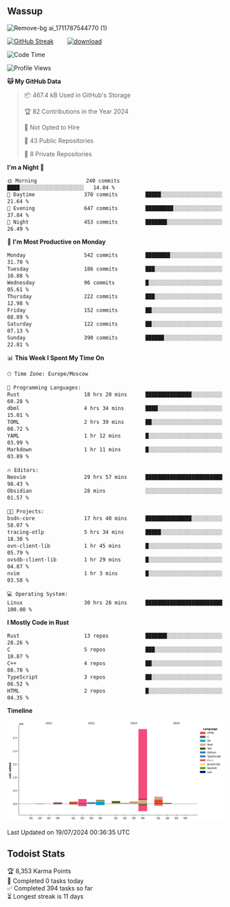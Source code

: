## Wassup

![Remove-bg ai_1711787544770 (1)](https://github.com/archeoss/archeoss/assets/68448737/e31def6e-524e-4c2b-930d-f672afbf4b77)

<!--
-->

[![GitHub Streak](http://github-readme-streak-stats.herokuapp.com?user=archeoss&theme=shades-of-purple&hide_border=true&date_format=j%20M%5B%20Y%5D)](https://git.io/streak-stats)&nbsp;&nbsp;&nbsp;&nbsp;&nbsp;&nbsp;&nbsp;&nbsp;[![download](https://user-images.githubusercontent.com/68448737/147796309-d8b65b1d-4dde-40d9-b03a-2b42aaa6cd43.jpeg)
](http://bmstu.ru/)

<!--START_SECTION:waka-->
![Code Time](http://img.shields.io/badge/Code%20Time-2%2C951%20hrs%2017%20mins-blue)

![Profile Views](http://img.shields.io/badge/Profile%20Views-0-blue)

**🐱 My GitHub Data** 

> 📦 467.4 kB Used in GitHub's Storage 
 > 
> 🏆 82 Contributions in the Year 2024
 > 
> 🚫 Not Opted to Hire
 > 
> 📜 43 Public Repositories 
 > 
> 🔑 8 Private Repositories 
 > 
**I'm a Night 🦉** 

```text
🌞 Morning                240 commits         ████░░░░░░░░░░░░░░░░░░░░░   14.04 % 
🌆 Daytime                370 commits         █████░░░░░░░░░░░░░░░░░░░░   21.64 % 
🌃 Evening                647 commits         █████████░░░░░░░░░░░░░░░░   37.84 % 
🌙 Night                  453 commits         ███████░░░░░░░░░░░░░░░░░░   26.49 % 
```
📅 **I'm Most Productive on Monday** 

```text
Monday                   542 commits         ████████░░░░░░░░░░░░░░░░░   31.70 % 
Tuesday                  186 commits         ███░░░░░░░░░░░░░░░░░░░░░░   10.88 % 
Wednesday                96 commits          █░░░░░░░░░░░░░░░░░░░░░░░░   05.61 % 
Thursday                 222 commits         ███░░░░░░░░░░░░░░░░░░░░░░   12.98 % 
Friday                   152 commits         ██░░░░░░░░░░░░░░░░░░░░░░░   08.89 % 
Saturday                 122 commits         ██░░░░░░░░░░░░░░░░░░░░░░░   07.13 % 
Sunday                   390 commits         ██████░░░░░░░░░░░░░░░░░░░   22.81 % 
```


📊 **This Week I Spent My Time On** 

```text
🕑︎ Time Zone: Europe/Moscow

💬 Programming Languages: 
Rust                     18 hrs 20 mins      ███████████████░░░░░░░░░░   60.28 % 
dbml                     4 hrs 34 mins       ████░░░░░░░░░░░░░░░░░░░░░   15.01 % 
TOML                     2 hrs 39 mins       ██░░░░░░░░░░░░░░░░░░░░░░░   08.72 % 
YAML                     1 hr 12 mins        █░░░░░░░░░░░░░░░░░░░░░░░░   03.99 % 
Markdown                 1 hr 11 mins        █░░░░░░░░░░░░░░░░░░░░░░░░   03.89 % 

🔥 Editors: 
Neovim                   29 hrs 57 mins      █████████████████████████   98.43 % 
Obsidian                 28 mins             ░░░░░░░░░░░░░░░░░░░░░░░░░   01.57 % 

🐱‍💻 Projects: 
bsdn-core                17 hrs 40 mins      ███████████████░░░░░░░░░░   58.07 % 
tracing-otlp             5 hrs 34 mins       █████░░░░░░░░░░░░░░░░░░░░   18.30 % 
ovn-client-lib           1 hr 45 mins        █░░░░░░░░░░░░░░░░░░░░░░░░   05.79 % 
ovsdb-client-lib         1 hr 29 mins        █░░░░░░░░░░░░░░░░░░░░░░░░   04.87 % 
nvim                     1 hr 3 mins         █░░░░░░░░░░░░░░░░░░░░░░░░   03.50 % 

💻 Operating System: 
Linux                    30 hrs 26 mins      █████████████████████████   100.00 % 
```

**I Mostly Code in Rust** 

```text
Rust                     13 repos            ███████░░░░░░░░░░░░░░░░░░   28.26 % 
C                        5 repos             ███░░░░░░░░░░░░░░░░░░░░░░   10.87 % 
C++                      4 repos             ██░░░░░░░░░░░░░░░░░░░░░░░   08.70 % 
TypeScript               3 repos             ██░░░░░░░░░░░░░░░░░░░░░░░   06.52 % 
HTML                     2 repos             █░░░░░░░░░░░░░░░░░░░░░░░░   04.35 % 
```



**Timeline**

![Lines of Code chart](https://raw.githubusercontent.com/archeoss/archeoss/master/assets/bar_graph.png)


 Last Updated on 19/07/2024 00:36:35 UTC
<!--END_SECTION:waka-->

## Todoist Stats

<!-- TODO-IST:START -->
🏆  8,353 Karma Points           
🌸  Completed 0 tasks today           
✅  Completed 394 tasks so far           
⏳  Longest streak is 11 days
<!-- TODO-IST:END -->
